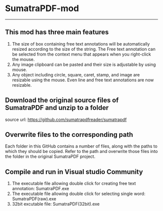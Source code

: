 # SumatraPDF-mod
----------------------------------------------------------------------------------------------------------------------------------------------
This mod has three main features
-----------------------------------------------------------------------------------------------------------------------------------------------
1) The size of box containing free text annotations will be automatically resized according to the size of the string. The Free text annotation can be selected from the context menu that appears when you right-click the mouse. 
2) Any image clipboard can be pasted and their size is adjustable by using mouse.
3) Any object including circle, square, caret, stamp, and image are resizable using the mouse. Even line and free text annotations are now resizable.


Download the original source files of SumatraPDF and unzip to a folder
----------------------------------------------------------------------------------------------------------------------------------------------
source url: https://github.com/sumatrapdfreader/sumatrapdf

Overwrite files to the corresponding path
-----------------------------------------------------------------------------------------------------------------------------------------------
Each folder in this GitHub contains a number of files, along with the paths to which they should be copied. Refer to the path and overwrite those files into the folder in the original SumatraPDF project.

Compile and run in Visual studio Community
-----------------------------------------------------------------------------------------------------------------------------------------------
1) The executable file allowing double click for creating free text annotation: SumatraPDF.exe
2) The executable file allowing double click for selecting single word: SumatraPDF(raw).exe
3) 32bit excutable file: SumatraPDF(32bit).exe




